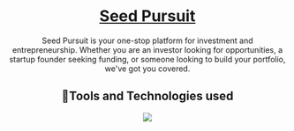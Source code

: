 <div align='center'>
  <h1><a href = 'https://seed-pursuit.gitbook.io/product-docs'>Seed Pursuit</a></h1>
  <p>
    Seed Pursuit is your one-stop platform for investment and entrepreneurship. Whether you are an investor looking for opportunities, a startup founder seeking funding, or someone looking to build your portfolio, we've got you covered.
</p>
   <h2>🌟Tools and Technologies used</h2>
     <img src="https://skillicons.dev/icons?i=github,git,react,tailwind,html,css,js,vscode,solidity,firebase"/>
</div>
